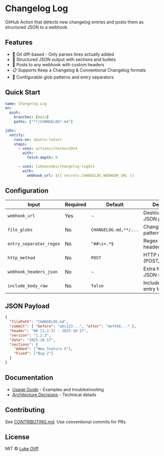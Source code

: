 # Changelog Log

GitHub Action that detects new changelog entries and posts them as structured JSON to a webhook.

## Features

- 🎯 Git diff-based - Only parses lines actually added
- 📝 Structured JSON output with sections and bullets
- 🚀 Posts to any webhook with custom headers
- 📋 Supports Keep a Changelog & Conventional Changelog formats
- 🔧 Configurable glob patterns and entry separators

## Quick Start

```yaml
name: Changelog Log
on:
  push:
    branches: [main]
    paths: ["**/CHANGELOG*.md"]

jobs:
  notify:
    runs-on: ubuntu-latest
    steps:
      - uses: actions/checkout@v4
        with:
          fetch-depth: 0

      - uses: lukeocodes/changelog-log@v1
        with:
          webhook_url: ${{ secrets.CHANGELOG_WEBHOOK_URL }}
```

## Configuration

| Input                   | Required | Default               | Description                      |
| ----------------------- | -------- | --------------------- | -------------------------------- |
| `webhook_url`           | Yes      | -                     | Destination URL for JSON payload |
| `file_globs`            | No       | `CHANGELOG.md,**/...` | Changelog file patterns to watch |
| `entry_separator_regex` | No       | `^##\s+.*$`           | Regex for entry headers          |
| `http_method`           | No       | `POST`                | HTTP method (POST/PUT/PATCH)     |
| `webhook_headers_json`  | No       | -                     | Extra headers as JSON string     |
| `include_body_raw`      | No       | `false`               | Include unparsed entry text      |

## JSON Payload

```json
{
  "filePath": "CHANGELOG.md",
  "commit": { "before": "abc123...", "after": "def456..." },
  "header": "## [1.2.3] - 2025-10-17",
  "version": "1.2.3",
  "date": "2025-10-17",
  "sections": {
    "Added": ["New feature X"],
    "Fixed": ["Bug Z"]
  }
}
```

## Documentation

- [Usage Guide](./docs/Usage%20guide.md) - Examples and troubleshooting
- [Architecture Decisions](./docs/Architecture%20decisions.md) - Technical details

## Contributing

See [CONTRIBUTING.md](./CONTRIBUTING.md). Use conventional commits for PRs.

## License

MIT © [Luke Oliff](https://lukeoliff.com)

